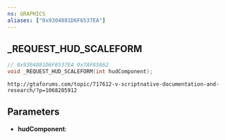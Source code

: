 ```yaml
---
ns: GRAPHICS
aliases: ["0x9304881D6F6537EA"]
---
```

## _REQUEST_HUD_SCALEFORM

```c
// 0x9304881D6F6537EA 0x7AF85862
void _REQUEST_HUD_SCALEFORM(int hudComponent);
```

```
http://gtaforums.com/topic/717612-v-scriptnative-documentation-and-research/?p=1068285912  
```

## Parameters
* **hudComponent**: 

